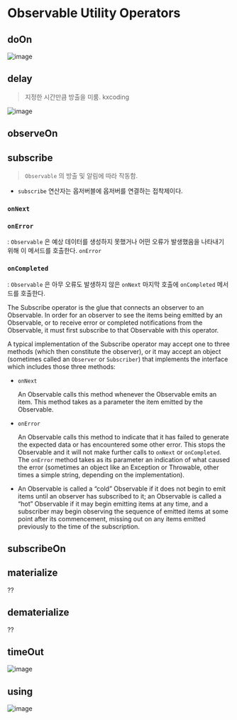 # Observable Utility Operators 

## doOn

![image](https://user-images.githubusercontent.com/12438429/112802600-541f2000-90ad-11eb-899a-b02b96186624.png)

## delay

> 지정한 시간만큼 방출을 미룸. kxcoding 

![image](https://user-images.githubusercontent.com/12438429/112802567-48cbf480-90ad-11eb-9c91-3873c5156d11.png)



## observeOn





## subscribe 

> `Observable` 의 방출 및 알림에 따라 작동함.

* `subscribe` 연산자는 옵저버블에 옵저버를 연결하는 접착제이다. 



### `onNext`



### `onError`

: `Observable` 은 예상 데이터를 생성하지 못했거나 어떤 오류가 발생했음을 나타내기 위해 이 메서드를 호출한다. `onError` 

### `onCompleted` 

: `Observable` 은 아무 오류도 발생하지 않은  `onNext` 마지막 호출에 `onCompleted` 메서드를 호출한다. 

The Subscribe operator is the glue that connects an observer to an Observable. In order for an observer to see the items being emitted by an Observable, or to receive error or completed notifications from the Observable, it must first subscribe to that Observable with this operator.

A typical implementation of the Subscribe operator may accept one to three methods (which then constitute the observer), or it may accept an object (sometimes called an `Observer` or `Subscriber`) that implements the interface which includes those three methods:

- `onNext`

  An Observable calls this method whenever the Observable emits an item. This method takes as a parameter the item emitted by the Observable.

- `onError`

  An Observable calls this method to indicate that it has failed to generate the expected data or has encountered some other error. This stops the Observable and it will not make further calls to `onNext` or `onCompleted`. The `onError` method takes as its parameter an indication of what caused the error (sometimes an object like an Exception or Throwable, other times a simple string, depending on the implementation).

- An Observable is called a “cold” Observable if it does not begin to emit items until an observer has subscribed to it; an Observable is called a “hot” Observable if it may begin emitting items at any time, and a subscriber may begin observing the sequence of emitted items at some point after its commencement, missing out on any items emitted previously to the time of the subscription.

## subscribeOn





## materialize

??



## dematerialize

??



## timeOut

![image](https://user-images.githubusercontent.com/12438429/112802733-82046480-90ad-11eb-85d0-31150277f83d.png)



## using

![image](https://user-images.githubusercontent.com/12438429/112802760-87fa4580-90ad-11eb-8c25-11acd7799b7d.png)

